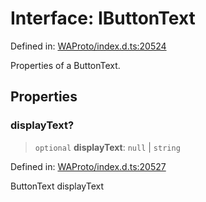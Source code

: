 # Interface: IButtonText

Defined in: [WAProto/index.d.ts:20524](https://github.com/Fokusdotid/bail/blob/a1b2bb6d3d63874a4f497e70ebd6347b2869da8e/WAProto/index.d.ts#L20524)

Properties of a ButtonText.

## Properties

### displayText?

> `optional` **displayText**: `null` \| `string`

Defined in: [WAProto/index.d.ts:20527](https://github.com/Fokusdotid/bail/blob/a1b2bb6d3d63874a4f497e70ebd6347b2869da8e/WAProto/index.d.ts#L20527)

ButtonText displayText
